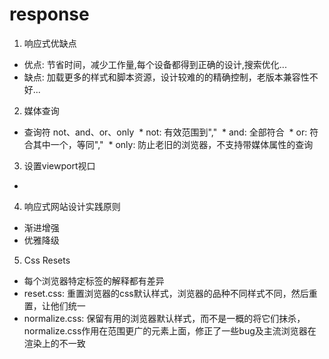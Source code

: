 # response

1. 响应式优缺点
* 优点: 节省时间，减少工作量,每个设备都得到正确的设计,搜索优化...
* 缺点: 加载更多的样式和脚本资源，设计较难的的精确控制，老版本兼容性不好...
2. 媒体查询
* 查询符 not、and、or、only
  * not: 有效范围到","
  * and: 全部符合
  * or: 符合其中一个，等同","
  * only: 防止老旧的浏览器，不支持带媒体属性的查询
3. 设置viewport视口
* <meta view="viewport" content="width=device-width,initial-scale=1.0,maximum-scale=1.0,minimum-scale=1.0,user-scalable=no" />
4. 响应式网站设计实践原则
* 渐进增强
* 优雅降级
5. Css Resets
* 每个浏览器特定标签的解释都有差异
* reset.css: 重置浏览器的css默认样式，浏览器的品种不同样式不同，然后重置，让他们统一
* normalize.css: 保留有用的浏览器默认样式，而不是一概的将它们抹杀，normalize.css作用在范围更广的元素上面，修正了一些bug及主流浏览器在渲染上的不一致
